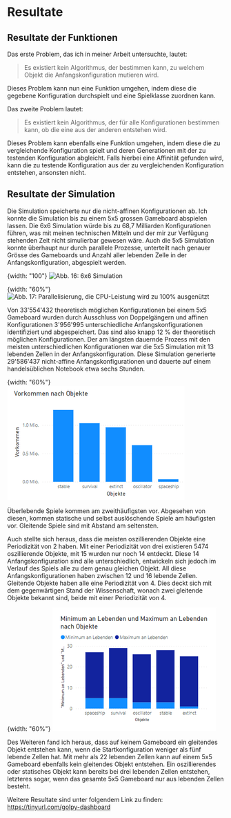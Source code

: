 # Resultate

## Resultate der Funktionen

Das erste Problem, das ich in meiner Arbeit untersuchte, lautet:

> Es existiert kein Algorithmus, der bestimmen kann, zu welchem Objekt die Anfangskonfiguration mutieren wird.

Dieses Problem kann nun eine Funktion umgehen, indem diese die gegebene Konfiguration durchspielt und eine Spielklasse zuordnen kann.

Das zweite Problem lautet:

> Es existiert kein Algorithmus, der für alle Konfigurationen bestimmen kann, ob die eine aus der anderen entstehen wird.

Dieses Problem kann ebenfalls eine Funktion umgehen, indem diese die zu vergleichende Konfiguration spielt und deren Generationen mit der zu testenden Konfiguration abgleicht. Falls hierbei eine Affinität gefunden wird, kann die zu testende Konfiguration aus der zu vergleichenden Konfiguration entstehen, ansonsten nicht.   

## Resultate der Simulation

Die Simulation speicherte nur die nicht-affinen Konfigurationen ab. Ich konnte die Simulation bis zu einem 5x5 grossen Gameboard abspielen lassen. Die 6x6 Simulation würde bis zu 68,7 Milliarden Konfigurationen führen, was mit meinen technischen Mitteln und der mir zur Verfügung stehenden Zeit nicht simulierbar gewesen wäre. Auch die 5x5 Simulation konnte überhaupt nur durch parallele Prozesse, unterteilt nach genauer Grösse des Gameboards und Anzahl aller lebenden Zelle in der Anfangskonfiguration, abgespielt werden. 

{width: "100"}
![Abb. 16: 6x6 Simulation](6x6_simulation.png)  

{width: "60%"}
![Abb. 17: Parallelisierung, die CPU-Leistung wird zu 100% ausgenützt](Parallelisierung.png)  

Von 33'554'432 theoretisch möglichen Konfigurationen bei einem 5x5 Gameboard wurden durch Ausschluss von Doppelgängern und affinen Konfigurationen 3'956'995 unterschiedliche Anfangskonfigurationen identifiziert und abgespeichert. Das sind also knapp 12 % der theoretisch möglichen Konfigurationen. Der am längsten dauernde Prozess mit den meisten unterschiedlichen Konfigurationen war die 5x5 Simulation mit 13 lebenden Zellen in der Anfangskonfiguration. Diese Simulation generierte 29'586'437 nicht-affine Anfangskonfigurationen und dauerte auf einem handelsüblichen Notebook etwa sechs Stunden. 

{width: "60%"}
![Abb. 16: Säulendiagramm zu Objekten](occurence_of_objects.png)   

Überlebende Spiele kommen am zweithäufigsten vor. Abgesehen von diesen, kommen statische und selbst auslöschende Spiele am häufigsten vor. Gleitende Spiele sind mit Abstand am seltensten. 

Auch stellte sich heraus, dass die meisten oszillierenden Objekte eine Periodizität von 2 haben. Mit einer Periodizität von drei existieren 5474 oszillierende Objekte, mit 15 wurden nur noch 14 entdeckt. Diese 14 Anfangskonfiguration sind alle unterschiedlich, entwickeln sich jedoch im Verlauf des Spiels alle zu dem genau gleichen Objekt. All diese Anfangskonfigurationen haben zwischen 12 und 16 lebende Zellen. 
Gleitende Objekte haben alle eine Periodizität von 4. Dies deckt sich mit dem gegenwärtigen Stand der Wissenschaft, wonach zwei gleitende Objekte bekannt sind, beide mit einer Periodizität von 4.

{width: "60%"}
![Abb. 17: Säulendiagramm zu Objekten nach Lebenden](objects_compared_alive.png)  

Des Weiteren fand ich heraus, dass auf keinem Gameboard ein gleitendes Objekt entstehen kann, wenn die Startkonfiguration weniger als fünf lebende Zellen hat. Mit mehr als 22 lebenden Zellen kann auf einem 5x5 Gameboard ebenfalls kein gleitendes Objekt entstehen. Ein oszillierendes oder statisches Objekt kann bereits bei drei lebenden Zellen entstehen, letzteres sogar, wenn das gesamte 5x5 Gameboard nur aus lebenden Zellen besteht.     

Weitere Resultate sind unter folgendem Link zu finden: 
<https://tinyurl.com/golpy-dashboard>


